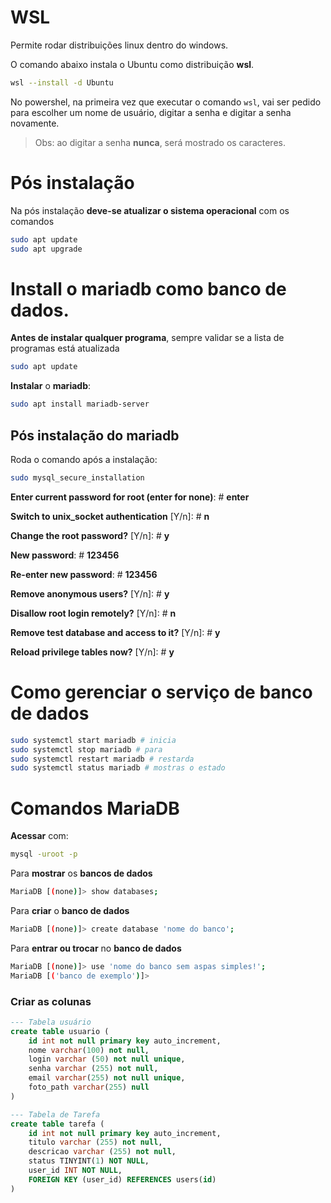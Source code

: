 # **WSL**
Permite rodar distribuições linux dentro do windows.

O comando abaixo instala o Ubuntu como distribuição **wsl**.

```bash
wsl --install -d Ubuntu
```

No powershel, na primeira vez que executar o comando `wsl`, 
vai ser pedido para escolher um nome de usuário, digitar a senha e digitar 
a senha novamente.

> Obs: ao digitar a senha **nunca**, será mostrado os caracteres.

# Pós instalação 

Na pós instalação **deve-se atualizar o sistema operacional** com os comandos

```bash
sudo apt update
sudo apt upgrade
```

# Install o **mariadb** como banco de dados.

**Antes de instalar qualquer programa**, sempre validar se a lista de 
programas está atualizada

```bash
sudo apt update
```

**Instalar** o **mariadb**:
```bash
sudo apt install mariadb-server
```

## Pós instalação do mariadb
Roda o comando após a instalação:
```bash
sudo mysql_secure_installation
```


**Enter current password for root (enter for none)**: # **enter**

**Switch to unix_socket authentication** [Y/n]: # **n**

**Change the root password?** [Y/n]: # **y**

**New password**: # **123456**

**Re-enter new password**: # **123456**

**Remove anonymous users?** [Y/n]: # **y**

**Disallow root login remotely?** [Y/n]: # **n**

**Remove test database and access to it?** [Y/n]: # **y**

**Reload privilege tables now?** [Y/n]: # **y**

# Como gerenciar o serviço de banco de dados

``` bash
sudo systemctl start mariadb # inicia
sudo systemctl stop mariadb # para
sudo systemctl restart mariadb # restarda
sudo systemctl status mariadb # mostras o estado
```

# Comandos MariaDB

**Acessar** com: 
``` bash
mysql -uroot -p
```


Para **mostrar** os **bancos de dados**
``` bash
MariaDB [(none)]> show databases;
```

Para **criar** o **banco de dados**
``` bash
MariaDB [(none)]> create database 'nome do banco';
```

Para **entrar ou trocar** no **banco de dados**
``` bash
MariaDB [(none)]> use 'nome do banco sem aspas simples!';
MariaDB [('banco de exemplo')]>
``` 

### Criar as colunas

```sql
--- Tabela usuário
create table usuario (
    id int not null primary key auto_increment,
    nome varchar(100) not null,
    login varchar (50) not null unique,
    senha varchar (255) not null,
    email varchar(255) not null unique,
    foto_path varchar(255) null
)

--- Tabela de Tarefa
create table tarefa (
    id int not null primary key auto_increment,
    titulo varchar (255) not null,
    descricao varchar (255) not null,
    status TINYINT(1) NOT NULL,
    user_id INT NOT NULL,
    FOREIGN KEY (user_id) REFERENCES users(id)
)
```